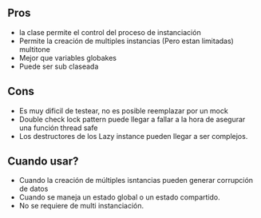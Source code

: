 ## Pros
- la clase permite el control del proceso de instanciación
- Permite la creación de multiples instancias (Pero estan limitadas) multitone
- Mejor que variables globakes
- Puede ser sub claseada

## Cons
- Es muy dificil de testear, no es posible reemplazar por un mock
- Double check lock pattern puede llegar a fallar a la hora de asegurar una función thread safe
- Los destructores de los Lazy instance pueden llegar a ser complejos.

## Cuando usar?
- Cuando la creación de múltiples isntancias pueden generar corrupción de datos
- Cuando se maneja un estado global o un estado compartido.
- No se requiere de multi instanciación.
